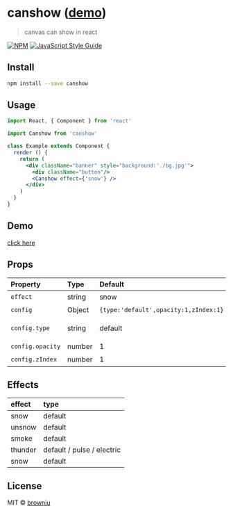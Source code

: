 # canshow ([demo](https://browniu.github.io/canshow/))

> canvas can show in react

[![NPM](https://img.shields.io/npm/v/canshow.svg)](https://www.npmjs.com/package/canshow) [![JavaScript Style Guide](https://img.shields.io/badge/code_style-standard-brightgreen.svg)](https://standardjs.com)

## Install

```bash
npm install --save canshow
```

## Usage

```jsx
import React, { Component } from 'react'

import Canshow from 'canshow'

class Example extends Component {
  render () {
    return (
      <div className="banner" style="background:'./bg.jpg'">
        <div className="button"/>
        <Canshow effect={'snow'} />
      </div>
    )
  }
}
```

## Demo

[click here](https://browniu.com/canshow/)

## Props

| Property | Type | Default | Description |
| :------| :------ | :------ | :------ |
| `effect` | string | snow | 使用效果 |
| `config` | Object | `{type:'default',opacity:1,zIndex:1}` | 配置信息 |
| `config.type` | string | default | 效果的可选类型 |
| `config.opacity` | number | 1 | 透明度 |
| `config.zIndex` | number | 1 | 层级 |

## Effects

| effect | type |
|:-------|:-----|
| snow | default |
| unsnow | default |
| smoke | default |
| thunder | default / pulse / electric |
| snow | default |

## License

MIT © [browniu](https://github.com/browniu)
